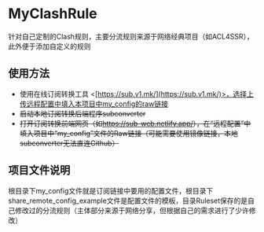 # MyClashRule
针对自己定制的Clash规则，主要分流规则来源于网络经典项目（如ACL4SSR），此外便于添加自定义的规则

## 使用方法

- 使用在线订阅转换工具 <[https://sub.v1.mk/](https://sub.v1.mk/)>，选择上传远程配置中填入本项目中my_config的raw链接
- ~~启动本地订阅转换后端程序subconverter~~
- ~~打开订阅转换前端网页（如<https://sub-web.netlify.app/>），在“远程配置”中填入项目中“my_config”文件的Raw链接（可能需要使用镜像链接，本地subconverter无法直连Github）~~

## 项目文件说明
根目录下my_config文件就是订阅链接中要用的配置文件，根目录下share_remote_config_example文件是配置文件的模板，目录Ruleset保存的是自己修改过的分流规则（主体部分来源于网络分享，但根据自己的需求进行了少许修改）
